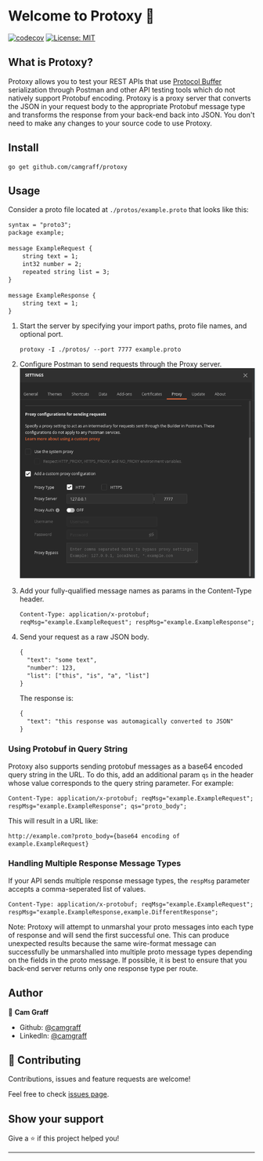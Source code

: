 # Welcome to Protoxy 👋
[![codecov](https://codecov.io/gh/camgraff/protoxy/branch/master/graph/badge.svg)](https://codecov.io/gh/camgraff/protoxy)
[![License: MIT](https://img.shields.io/badge/License-MIT-yellow.svg)](#)

## What is Protoxy?
Protoxy allows you to test your REST APIs that use [Protocol Buffer](https://developers.google.com/protocol-buffers) serialization through Postman and other API testing tools which do not natively support Protobuf encoding. Protoxy is a proxy server that converts the JSON in your request body to the appropriate Protobuf message type and transforms the response from your back-end back into JSON. You don't need to make any changes to your source code to use Protoxy.

## Install

```
go get github.com/camgraff/protoxy
```

## Usage
Consider a proto file located at `./protos/example.proto` that looks like this:

```
syntax = "proto3";
package example;

message ExampleRequest {
    string text = 1;
    int32 number = 2;
    repeated string list = 3;
}

message ExampleResponse {
    string text = 1;
}

```

1. Start the server by specifying your import paths, proto file names, and optional port.

    ```
    protoxy -I ./protos/ --port 7777 example.proto
    ```

2. Configure Postman to send requests through the Proxy server.
    ![Postman proxy config](https://raw.githubusercontent.com/camgraff/protoxy/master/media/postman-config.png)

3. Add your fully-qualified message names as params in the Content-Type header.

    ```
    Content-Type: application/x-protobuf; reqMsg="example.ExampleRequest"; respMsg="example.ExampleResponse";
    ```

4. Send your request as a raw JSON body.

    ```
    {
      "text": "some text",
      "number": 123,
      "list": ["this", "is", "a", "list"]
    }
    ```

    The response is:

    ```
    {
      "text": "this response was automagically converted to JSON"
    }
    ```

### Using Protobuf in Query String

Protoxy also supports sending protobuf messages as a base64 encoded query string in the URL. To do this, add an additional param `qs` in the header whose value corresponds to the query string parameter. For example:

```
Content-Type: application/x-protobuf; reqMsg="example.ExampleRequest"; respMsg="example.ExampleResponse"; qs="proto_body";
```

This will result in a URL like:

```
http://example.com?proto_body={base64 encoding of example.ExampleRequest}
```

### Handling Multiple Response Message Types
If your API sends multiple response message types, the `respMsg` parameter accepts a comma-seperated list of values.

```
Content-Type: application/x-protobuf; reqMsg="example.ExampleRequest"; respMsg="example.ExampleResponse,example.DifferentResponse";
```

Note: Protoxy will attempt to unmarshal your proto messages into each type of response and will send the first successful one. This can produce unexpected results because the same wire-format message can successfully be unmarshalled into multiple proto message types depending on the fields in the proto message. If possible, it is best to ensure that you back-end server returns only one response type per route.


## Author

👤 **Cam Graff**

* Github: [@camgraff](https://github.com/camgraff)
* LinkedIn: [@camgraff](https://linkedin.com/in/camgraff)

## 🤝 Contributing

Contributions, issues and feature requests are welcome!

Feel free to check [issues page](https://github.com/camgraff/protoxy/issues). 

## Show your support

Give a ⭐️ if this project helped you!


***
